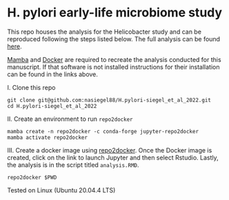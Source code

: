 # H. pylori early-life microbiome study

This repo houses the analysis for the Helicobacter study and can be reproduced following the steps listed below. The full analysis can be found [here](https://htmlpreview.github.io/?https://raw.githubusercontent.com/nasiegel88/H.pylori-siegel_et_al_2022/master/docs/analysis.html?token=GHSAT0AAAAAABVP6ERMPNDBKTKVUEJVOQY4YVIYRFQ).

[Mamba](https://github.com/mamba-org/mamba) and [Docker](https://docs.docker.com/get-docker/) are required to recreate the analysis conducted for this manuscript. If that software is not installed instructions for their installation can be found in the links above.

I. Clone this repo

    git clone git@github.com:nasiegel88/H.pylori-siegel_et_al_2022.git
    cd H.pylori-siegel_et_al_2022

II\. Create an environment to run `repo2docker`

    mamba create -n repo2docker -c conda-forge jupyter-repo2docker
    mamba activate repo2docker

III\. Create a docker image using [repo2docker](https://repo2docker.readthedocs.io/en/latest/index.html). Once the Docker image is created, click on the link to launch Jupyter and then select Rstudio. Lastly, the analysis is in the script titled `analysis.RMD`.

    repo2docker $PWD

Tested on Linux (Ubuntu 20.04.4 LTS)
